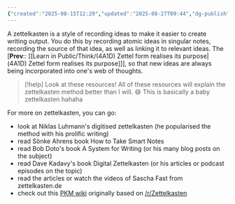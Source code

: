 ```yaml
---
{"created":"2025-08-15T12:29","updated":"2025-08-27T09:44","dg-publish":true,"dg-permalink":"4a1d1-zettelkasten","id":"4a1d1","dg-path":"Think/Zettelkasten.md","permalink":"/4a1d1-zettelkasten/","dgPassFrontmatter":true,"noteIcon":"1"}
---
```


A zettelkasten is a style of recording ideas to make it easier to create writing output. You do this by recording atomic ideas in singular notes, recording the source of that idea, as well as linking it to relevant ideas. The [**Prev**:: [[Learn in Public/Think/(4A1D) Zettel form realises its purpose\|(4A1D) Zettel form realises its purpose]]], so that new ideas are always being incorporated into one's web of thoughts. 

> [!help] Look at these resources! 
> All of these resources will explain the zettelkasten method better than I will. 😅 This is basically a baby zettelkasten hahaha

For more on zettelkasten, you can go:
- look at Niklas Luhmann's digitised zettelkasten (he popularised the method with his prolific writing)
- read Sönke Ahrens book How to Take Smart Notes 
- read Bob Doto's book A System for Writing (or his many blog posts on the subject)
- read Dave Kadavy's book Digital Zettelkasten (or his articles or podcast episodes on the topic)
- read the articles or watch the videos of Sascha Fast from zettelkasten.de 
- check out this [PKM wiki](https://zk.zettel.page/) originally based on [/r/Zettelkasten](https://www.reddit.com/r/Zettelkasten/about/)

